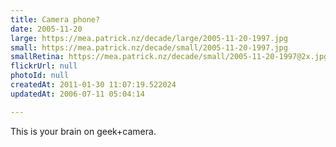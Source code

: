 ```yaml
---
title: Camera phone?
date: 2005-11-20
large: https://mea.patrick.nz/decade/large/2005-11-20-1997.jpg
small: https://mea.patrick.nz/decade/small/2005-11-20-1997.jpg
smallRetina: https://mea.patrick.nz/decade/small/2005-11-20-1997@2x.jpg
flickrUrl: null
photoId: null
createdAt: 2011-01-30 11:07:19.522024
updatedAt: 2006-07-11 05:04:14

---
```

This is your brain on geek+camera.
